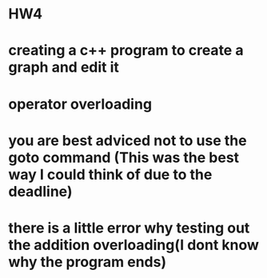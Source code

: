 # HW4
# creating a c++ program to create a graph and edit it
# operator overloading   
# you are best adviced not to use the goto command (This was the best way I could think of due to the deadline)
# there is a little error why testing out the addition overloading(I dont know why the program ends)
